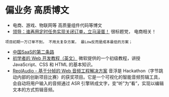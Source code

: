 # 偏业务 高质博文
* 电商、游戏、物联网等 高质量组件代码等博文
* [领导：谁再用定时任务实现关闭订单，立马滚蛋！](https://juejin.cn/post/6987233263660040206) 很标题党， 电商相关！
```
项目初期一万订单不到， 不用太复杂方案， 最Low反而是成本最低的方案；
```
* [中国SaaS的第二条路](https://mp.weixin.qq.com/s/Z9WRwfwSY-oBvcg3el0Xdg)
* [初学者的 Web 开发教程（英文）](https://microsoft.github.io/Web-Dev-For-Beginners/#/) 微软提供的一个初级教程，讲授 JavaScript、CSS 和 HTML 的基本知识。
* [ReolAudio - 基于分帧的 Web 音频工程解决方案](https://mp.weixin.qq.com/s/2VWAbnM-szhIXOx3n7_JfA) 音浮是 Hackathon（字节跳动内部的创新项目比赛）的获奖项目。它是一个可视化的智能音频剪辑工具，会自动将用户输入的音频通过 ASR 引擎转成文字，变“听”为“看”，实现以编辑文本的方式剪辑音频。

